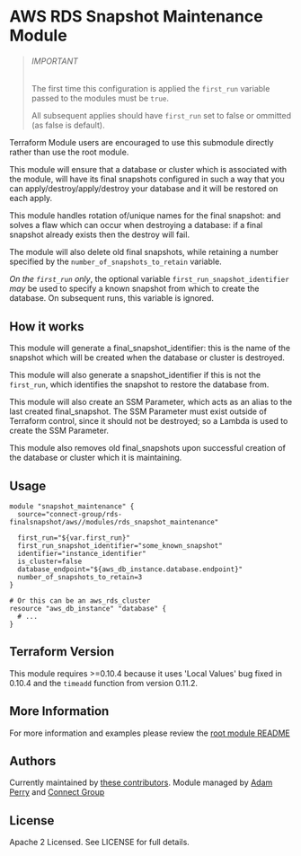 AWS RDS Snapshot Maintenance Module
===================================

> ###### IMPORTANT
> The first time this configuration is applied the `first_run` variable passed to the modules must be `true`.
>
> All subsequent applies should have `first_run` set to false or ommitted (as false is default).

Terraform Module users are encouraged to use this submodule directly rather than use the root module.

This module will ensure that a database or cluster which is associated with the module, will have its final snapshots
configured in such a way that you can apply/destroy/apply/destroy your database and it will be restored on each apply.

This module handles rotation of/unique names for the final snapshot: and solves a flaw which can occur when
destroying a database: if a final snapshot already exists then the destroy will fail.  

The module will also delete old final snapshots, while retaining a number specified by the 
`number_of_snapshots_to_retain` variable.

*On the `first_run` only*, the optional variable `first_run_snapshot_identifier` *may* be used to specify
a known snapshot from which to create the database.  On subsequent runs, this variable is ignored.

How it works
------------
This module will generate a final_snapshot_identifier: this is the name of the snapshot which will be created when
the database or cluster is destroyed.

This module will also generate a snapshot_identifier if this is not the `first_run`, which identifies the snapshot to
restore the database from.

This module will also create an SSM Parameter, which acts as an alias to the last created final_snapshot.
The SSM Parameter must exist outside of Terraform control, since it should not be destroyed; so a Lambda
is used to create the SSM Parameter.

This module also removes old final_snapshots upon successful creation of the database or cluster which it
is maintaining.

Usage
-----
```hcl
module "snapshot_maintenance" {
  source="connect-group/rds-finalsnapshot/aws//modules/rds_snapshot_maintenance"

  first_run="${var.first_run}"
  first_run_snapshot_identifier="some_known_snapshot"
  identifier="instance_identifier"
  is_cluster=false
  database_endpoint="${aws_db_instance.database.endpoint}"
  number_of_snapshots_to_retain=3
}

# Or this can be an aws_rds_cluster
resource "aws_db_instance" "database" {
  # ...
}

```

Terraform Version
-----------------
This module requires >=0.10.4 because it uses 'Local Values' bug fixed in 0.10.4 and the `timeadd` function from 
version 0.11.2.

More Information
----------------
For more information and examples please review the [root module README](https://github.com/connect-group/terraform-aws-rds-finalsnapshot/tree/master/README.md) 

Authors
-------
Currently maintained by [these contributors](https://github.com/connect-group/terraform-aws-rds-finalsnapshot/graphs/contributors).
Module managed by [Adam Perry](https://github.com/4dz) and [Connect Group](https://github.com/connect-group)

License
-------
Apache 2 Licensed. See LICENSE for full details.